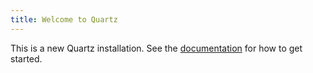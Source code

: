 ```yaml
---
title: Welcome to Quartz
---
```


This is a new Quartz installation.
See the [documentation](https://quartz.jzhao.xyz) for how to get started.
